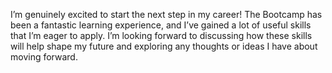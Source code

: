 I’m genuinely excited to start the next step in my career! The Bootcamp has been a fantastic learning experience, and I’ve gained a lot of useful skills that I’m eager to apply. I’m looking forward to discussing how these skills will help shape my future and exploring any thoughts or ideas I have about moving forward.

